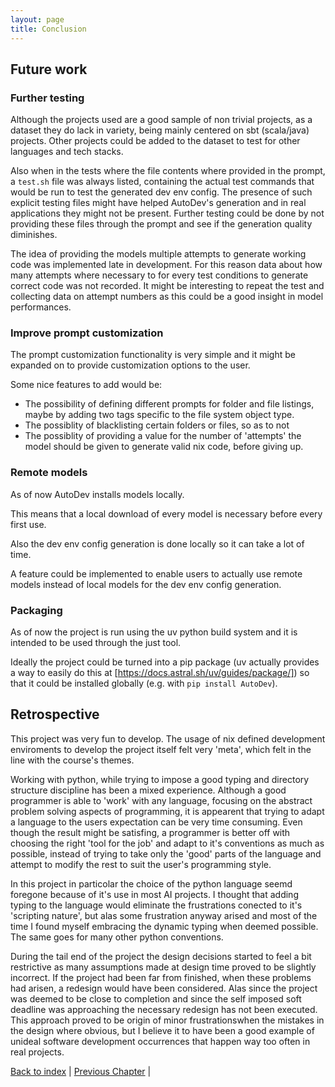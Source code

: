 ```yaml
---
layout: page
title: Conclusion
---
```


## Future work

### Further testing

Although the projects used are a good sample of non trivial projects, as a dataset they do lack in variety, being mainly centered on sbt (scala/java) projects. Other projects could be added to the dataset to test for other languages and tech stacks.

Also when in the tests where the file contents where provided in the prompt, a `test.sh` file was always listed, containing the actual test commands that would be run to test the generated dev env config. The presence of such explicit testing files might have helped AutoDev's generation and in real applications they might not be present. Further testing could be done by not providing these files through the prompt and see if the generation quality diminishes.

The idea of providing the models multiple attempts to generate working code was implemented late in development. For this reason data about how many attempts where necessary to for every test conditions to generate correct code was not recorded. It might be interesting to repeat the test and collecting data on attempt numbers as this could be a good insight in model performances.

### Improve prompt customization

The prompt customization functionality is very simple and it might be expanded on to provide customization options to the user.

Some nice features to add would be:

- The possibility of defining different prompts for folder and file listings, maybe by adding two tags specific to the file system object type.
- The possiblity of blacklisting certain folders or files, so as to not 
- The possiblity of providing a value for the number of 'attempts' the model should be given to generate valid nix code, before giving up.

### Remote models

As of now AutoDev installs models locally.

This means that a local download of every model is necessary before every first use.

Also the dev env config generation is done locally so it can take a lot of time.

A feature could be implemented to enable users to actually use remote models instead of local models for the dev env config generation.

### Packaging

As of now the project is run using the uv python build system and it is intended to be used through the just tool.

Ideally the project could be turned into a pip package (uv actually provides a way to easily do this at [https://docs.astral.sh/uv/guides/package/]) so that it could be installed globally (e.g. with `pip install AutoDev`).

## Retrospective

This project was very fun to develop. The usage of nix defined development enviroments to develop the project itself felt very 'meta', which felt in the line with the course's themes.

Working with python, while trying to impose a good typing and directory structure discipline has been a mixed experience. Although a good programmer is able to 'work' with any language, focusing on the abstract problem solving aspects of programming, it is appearent that trying to adapt a language to the users expectation can be very time consuming. Even though the result might be satisfing, a programmer is better off with choosing the right 'tool for the job' and adapt to it's conventions as much as possible, instead of trying to take only the 'good' parts of the language and attempt to modify the rest to suit the user's programming style.

In this project in particolar the choice of the python language seemd foregone because of it's use in most AI projects. I thought that adding typing to the language would eliminate the frustrations conected to it's 'scripting nature', but alas some frustration anyway arised and most of the time I found myself embracing the dynamic typing when deemed possible. The same goes for many other python conventions.

During the tail end of the project the design decisions started to feel a bit restrictive as many assumptions made at design time proved to be slightly incorrect. If the project had been far from finished, when these problems had arisen, a redesign would have been considered. Alas since the project was deemed to be close to completion and since the self imposed soft deadline was approaching the necessary redesign has not been executed. This approach proved to be origin of minor frustrationswhen the mistakes in the design where obvious, but I believe it to have been a good example of unideal software development occurrences that happen way too often in real projects.

[Back to index](./index.md) |
[Previous Chapter](./testing.md) |
